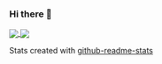### Hi there 👋

<!--
**vimalkvn/vimalkvn** is a ✨ _special_ ✨ repository because its `README.md` (this file) appears on your GitHub profile.

Here are some ideas to get you started:

- 🔭 I’m currently working on ...
- 🌱 I’m currently learning ...
- 👯 I’m looking to collaborate on ...
- 🤔 I’m looking for help with ...
- 💬 Ask me about ...
- 📫 How to reach me: ...
- 😄 Pronouns: ...
- ⚡ Fun fact: ...
-->

<a href="https://github.com/vimalkvn/vimalkvn">
  <img align="center" src="https://github-readme-stats.vercel.app/api?username=vimalkvn&count_private=true&show_icons=true" />
</a>
<a href="https://github.com/vimalkvn/vimalkvn">
  <img align="center" src="https://github-readme-stats.vercel.app/api/top-langs/?username=vimalkvn" />
</a>

Stats created with [github-readme-stats](https://github.com/anuraghazra/github-readme-stats)
